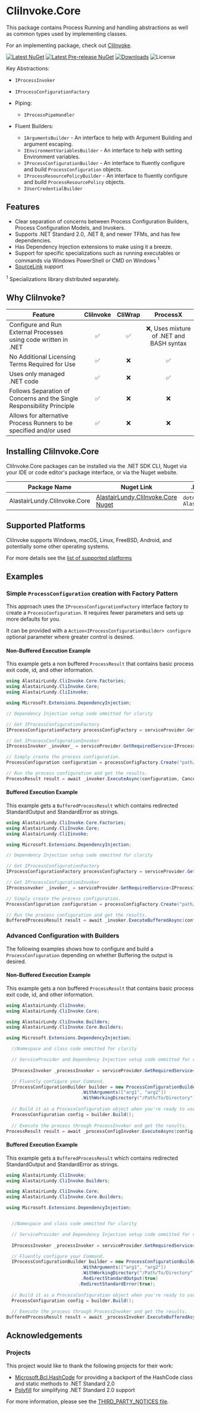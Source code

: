 # CliInvoke.Core
This package contains Process Running and handling abstractions as well as common types used by implementing classes.

For an implementing package, check out [CliInvoke](https://www.nuget.org/packages/AlastairLundy.CliInvoke/).

<!-- Badges -->
[![Latest NuGet](https://img.shields.io/nuget/v/AlastairLundy.CliInvoke.Core.svg)](https://www.nuget.org/packages/AlastairLundy.CliInvoke.Core/)
[![Latest Pre-release NuGet](https://img.shields.io/nuget/vpre/AlastairLundy.CliInvoke.Core.svg)](https://www.nuget.org/packages/AlastairLundy.CliInvoke.Core/)
[![Downloads](https://img.shields.io/nuget/dt/AlastairLundy.CliInvoke.Core.svg)](https://www.nuget.org/packages/AlastairLundy.CliInvoke.Core/)
![License](https://img.shields.io/github/license/alastairlundy/CliInvoke)

Key Abstractions:
* ``IProcessInvoker``
* ``IProcessConfigurationFactory``

* Piping:
  * ``IProcessPipeHandler``

* Fluent Builders:
  * ``IArgumentsBuilder`` - An interface to help with Argument Building and argument escaping.
  * ``IEnvironmentVariablesBuilder`` - An interface to help with setting Environment variables.
  * ``IProcessConfigurationBuilder`` - An interface to fluently configure and build ``ProcessConfiguration`` objects.
  * ``IProcessResourcePolicyBuilder`` - An interface to fluently configure and build ``ProcessResourcePolicy`` objects.
  * ``IUserCredentialBuilder``

## Features
* Clear separation of concerns between Process Configuration Builders, Process Configuration Models, and Invokers.
* Supports .NET Standard 2.0, .NET 8, and newer TFMs, and has few dependencies.
* Has Dependency Injection extensions to make using it a breeze.
* Support for specific specializations such as running executables or commands via Windows PowerShell or CMD on Windows <sup>1</sup>
* [SourceLink](https://learn.microsoft.com/en-us/dotnet/standard/library-guidance/sourcelink) support

<sup>1</sup> Specializations library distributed separately.

## Why CliInvoke?

| Feature                                                                | CliInvoke | CliWrap |                ProcessX                 |
|------------------------------------------------------------------------|:---------:|:-------:|:---------------------------------------:|
| Configure and Run External Processes using code written in .NET        |     ✅     |    ✅    | ❌, Uses mixture of .NET and BASH syntax |
| No Additional Licensing Terms Required for Use                         |     ✅     |    ❌    |                    ✅                    |
| Uses only managed .NET code                                            |     ✅     |    ❌    |                    ✅                    |
| Follows Separation of Concerns and the Single Responsibility Principle |     ✅     |    ❌    |                    ❌                    |
| Allows for alternative Process Runners to be specified and/or used     |     ✅     |    ❌    |                    ❌                    |

## Installing CliInvoke.Core
CliInvoke.Core packages can be installed via the .NET SDK CLI, Nuget via your IDE or code editor's package interface, or via the Nuget website.

| Package Name                 | Nuget Link                                                                                    | .NET SDK CLI command                                |
|------------------------------|-----------------------------------------------------------------------------------------------|-----------------------------------------------------|
| AlastairLundy.CliInvoke.Core | [AlastairLundy.CliInvoke.Core Nuget](https://nuget.org/packages/AlastairLundy.CliInvoke.Core) | ``dotnet add package AlastairLundy.CliInvoke.Core`` |

## Supported Platforms
CliInvoke supports Windows, macOS, Linux, FreeBSD, Android, and potentially some other operating systems.

For more details see the [list of supported platforms](https://github.com/alastairlundy/CliInvoke/blob/main/docs/docs/Supported-OperatingSystems.md)

## Examples

### Simple ``ProcessConfiguration`` creation with Factory Pattern
This approach uses the ``IProcessConfigurationFactory`` interface factory to create a ``ProcessConfiguration``. It requires fewer parameters and sets up more defaults for you. 

It can be provided with a ``Action<IProcessConfigurationBuilder> configure`` optional parameter where greater control is desired.

#### Non-Buffered Execution Example
This example gets a non buffered ``ProcessResult`` that contains basic process exit code, id, and other information.

```csharp
using AlastairLundy.CliInvoke.Core.Factories;
using AlastairLundy.CliInvoke.Core;
using AlastairLundy.CliIinvoke;

using Microsoft.Extensions.DependencyInjection;

// Dependency Injection setup code ommitted for clarity

// Get IProcessConfigurationFactory 
IProcessConfigurationFactory processConfigFactory = serviceProvider.GetRequiredService<IProcessConfigurationFactory>();

// Get IProcessConfigurationInvoker
IProcessInvoker _invoker_ = serviceProvider.GetRequiredService<IProcessInvoker>();

// Simply create the process configuration.
ProcessConfiguration configuration = processConfigFactory.Create("path/to/exe", "arguments");

// Run the process configuration and get the results.
ProcessResult result = await _invoker.ExecuteAsync(configuration, CancellationToken.None);
```

#### Buffered Execution Example
This example gets a ``BufferedProcessResult`` which contains redirected StandardOutput and StandardError as strings.

```csharp
using AlastairLundy.CliInvoke.Core.Factories;
using AlastairLundy.CliInvoke.Core;
using AlastairLundy.CliIinvoke;

using Microsoft.Extensions.DependencyInjection;

// Dependency Injection setup code ommitted for clarity

// Get IProcessConfigurationFactory 
IProcessConfigurationFactory processConfigFactory = serviceProvider.GetRequiredService<IProcessConfigurationFactory>();

// Get IProcessConfigurationInvoker
IProcessnvoker _invoker_ = serviceProvider.GetRequiredService<IProcessInvoker>();

// Simply create the process configuration.
ProcessConfiguration configuration = processConfigFactory.Create("path/to/exe", "arguments");

// Run the process configuration and get the results.
BufferedProcessResult result = await _invoker.ExecuteBufferedAsync(configuration, CancellationToken.None);
```


### Advanced Configuration with Builders

The following examples shows how to configure and build a ``ProcessConfiguration`` depending on whether Buffering the output is desired.

#### Non-Buffered Execution Example
This example gets a non buffered ``ProcessResult`` that contains basic process exit code, id, and other information.

```csharp
using AlastairLundy.CliInvoke;
using AlastairLundy.CliInvoke.Core;

using AlastairLundy.CliInvoke.Builders;
using AlastairLundy.CliInvoke.Core.Builders;

using Microsoft.Extensions.DependencyInjection;

  //Namespace and class code ommitted for clarity 

  // ServiceProvider and Dependency Injection setup code ommitted for clarity
  
  IProcessInvoker _processInvoker = serviceProvider.GetRequiredService<IProcessInvoker>();

  // Fluently configure your Command.
  IProcessConfigurationBuilder builder = new ProcessConfigurationBuilder("Path/To/Executable")
                            .WithArguments(["arg1", "arg2"])
                            .WithWorkingDirectory("/Path/To/Directory");
  
  // Build it as a ProcessConfiguration object when you're ready to use it.
  ProcessConfiguration config = builder.Build();
  
  // Execute the process through ProcessInvoker and get the results.
ProcessResult result = await _processConfigInvoker.ExecuteAsync(config);
```

#### Buffered Execution Example
This example gets a ``BufferedProcessResult`` which contains redirected StandardOutput and StandardError as strings.

```csharp
using AlastairLundy.CliInvoke;
using AlastairLundy.CliInvoke.Builders;

using AlastairLundy.CliInvoke.Core;
using AlastairLundy.CliInvoke.Core.Builders;

using Microsoft.Extensions.DependencyInjection;


  //Namespace and class code ommitted for clarity 

  // ServiceProvider and Dependency Injection setup code ommitted for clarity
  
  IProcessInvoker _processInvoker = serviceProvider.GetRequiredService<IProcessInvoker>();

  // Fluently configure your Command.
  IProcessConfigurationBuilder builder = new ProcessConfigurationBuilder("Path/To/Executable")
                            .WithArguments(["arg1", "arg2"])
                            .WithWorkingDirectory("/Path/To/Directory")
                            .RedirectStandardOutput(true)
                           .RedirectStandardError(true);
  
  // Build it as a ProcessConfiguration object when you're ready to use it.
  ProcessConfiguration config = builder.Build();
  
  // Execute the process through ProcessInvoker and get the results.
BufferedProcessResult result = await _processInvoker.ExecuteBufferedAsync(config);
```

## Acknowledgements

### Projects
This project would like to thank the following projects for their work:
* [Microsoft.Bcl.HashCode](https://github.com/dotnet/maintenance-packages) for providing a backport of the HashCode class and static methods to .NET Standard 2.0
* [Polyfill](https://github.com/SimonCropp/Polyfill) for simplifying .NET Standard 2.0 support

For more information, please see the [THIRD_PARTY_NOTICES file](https://github.com/alastairlundy/CliInvoke/blob/main/THIRD_PARTY_NOTICES.txt).
